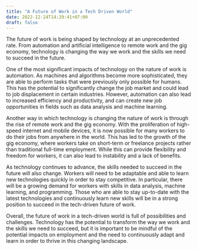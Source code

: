 ```yaml
---
title: "A Future of Work in a Tech Driven World"
date: 2022-12-24T14:29:41+07:00
draft: false
---
```


The future of work is being shaped by technology at an unprecedented rate. From automation and artificial intelligence to remote work and the gig economy, technology is changing the way we work and the skills we need to succeed in the future.

One of the most significant impacts of technology on the nature of work is automation. As machines and algorithms become more sophisticated, they are able to perform tasks that were previously only possible for humans. This has the potential to significantly change the job market and could lead to job displacement in certain industries. However, automation can also lead to increased efficiency and productivity, and can create new job opportunities in fields such as data analysis and machine learning.

Another way in which technology is changing the nature of work is through the rise of remote work and the gig economy. With the proliferation of high-speed internet and mobile devices, it is now possible for many workers to do their jobs from anywhere in the world. This has led to the growth of the gig economy, where workers take on short-term or freelance projects rather than traditional full-time employment. While this can provide flexibility and freedom for workers, it can also lead to instability and a lack of benefits.

As technology continues to advance, the skills needed to succeed in the future will also change. Workers will need to be adaptable and able to learn new technologies quickly in order to stay competitive. In particular, there will be a growing demand for workers with skills in data analysis, machine learning, and programming. Those who are able to stay up-to-date with the latest technologies and continuously learn new skills will be in a strong position to succeed in the tech-driven future of work.

Overall, the future of work in a tech-driven world is full of possibilities and challenges. Technology has the potential to transform the way we work and the skills we need to succeed, but it is important to be mindful of the potential impacts on employment and the need to continuously adapt and learn in order to thrive in this changing landscape.
